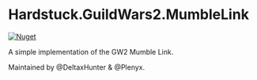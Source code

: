 # Hardstuck.GuildWars2.MumbleLink

[![Nuget](https://img.shields.io/nuget/v/Hardstuck.GuildWars2.MumbleLink?style=for-the-badge)](https://www.nuget.org/packages/Hardstuck.GuildWars2.MumbleLink/)

A simple implementation of the GW2 Mumble Link.

Maintained by @DeltaxHunter & @Plenyx.
